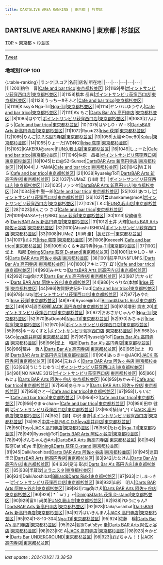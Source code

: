 ```yaml
---
title: DARTSLIVE AREA RANKING | 東京都 | 杉並区
---
```

## DARTSLIVE AREA RANKING | 東京都 | 杉並区

[TOP](/darts/rank/) > [東京都](/darts/rank/東京都/) > 杉並区

___

<a href="https://twitter.com/share?ref_src=twsrc%5Etfw" data-text="DARTSLIVE AREA RANKING | 東京都杉並区" class="twitter-share-button" data-via="DARTSLIVE" data-hashtags="DARTSLIVE" data-related="DARTSLIVE" data-show-count="false">Tweet</a>

### 地域別TOP 100

{:.table-ranking}
|ランク|スコア|名前|店名|所在地|
|---|---|---|---|---|
|1|1200|粕谷　晋|<a href="https://search.dartslive.com/jp/shop/80e07d7c9ba908540d9b047a20a7ba1e">Cafe and bar trico</a>|<a href="/darts/rank/東京都/杉並区">東京都杉並区</a>|
|2|1169|岳|<a href="https://search.dartslive.com/jp/shop/42406eaf97d3b9310d9b047a20a7ba1e">ポイントサンビリ荻窪西口店</a>|<a href="/darts/rank/東京都/杉並区">東京都杉並区</a>|
|3|1158|橋本 岳典|<a href="https://search.dartslive.com/jp/shop/42406eaf97d3b9310d9b047a20a7ba1e">ポイントサンビリ荻窪西口店</a>|<a href="/darts/rank/東京都/杉並区">東京都杉並区</a>|
|4|1123|うっちー#そふと|<a href="https://search.dartslive.com/jp/shop/80e07d7c9ba908540d9b047a20a7ba1e">Cafe and bar trico</a>|<a href="/darts/rank/東京都/杉並区">東京都杉並区</a>|
|5|1119|Kissy☆Nga-Til|<a href="https://search.dartslive.com/jp/shop/d405087ac4c6b08d0d9b047a20a7ba1e">Nga-Til</a>|<a href="/darts/rank/東京都/杉並区">東京都杉並区</a>|
|6|1114|ヤンバルゆうやん|<a href="https://search.dartslive.com/jp/shop/80e07d7c9ba908540d9b047a20a7ba1e">Cafe and bar trico</a>|<a href="/darts/rank/東京都/杉並区">東京都杉並区</a>|
|7|1111|A’s もこ|<a href="https://search.dartslive.com/jp/shop/ac8d89ab21b77ffa0d9b047a20a7ba1e">Darts Bar A's 高円寺店</a>|<a href="/darts/rank/東京都/杉並区">東京都杉並区</a>|
|8|1085|はやて|<a href="https://search.dartslive.com/jp/shop/42406eaf97d3b9310d9b047a20a7ba1e">ポイントサンビリ荻窪西口店</a>|<a href="/darts/rank/東京都/杉並区">東京都杉並区</a>|
|9|1083|けんばぶぅ|<a href="https://search.dartslive.com/jp/shop/80e07d7c9ba908540d9b047a20a7ba1e">Cafe and bar trico</a>|<a href="/darts/rank/東京都/杉並区">東京都杉並区</a>|
|10|1075|はやしO・W・S|<a href="https://search.dartslive.com/jp/shop/a51dc35c420a3b500d9b047a20a7ba1e">DartsBAR Arts 新高円寺店</a>|<a href="/darts/rank/東京都/杉並区">東京都杉並区</a>|
|11|1072|Ryu✬23|<a href="https://search.dartslive.com/jp/shop/beca90edd43c6f010d9b047a20a7ba1e">Irise 荻窪</a>|<a href="/darts/rank/東京都/杉並区">東京都杉並区</a>|
|12|1065|りんご|<a href="https://search.dartslive.com/jp/shop/e48c3250ee5ebd370d9b047a20a7ba1e">D.P.S高円寺店</a>|<a href="/darts/rank/東京都/杉並区">東京都杉並区</a>|
|13|1056|太陽☆One80|<a href="https://search.dartslive.com/jp/shop/b79024f7d1acfbd50d9b047a20a7ba1e">Kplus</a>|<a href="/darts/rank/東京都/杉並区">東京都杉並区</a>|
|14|1055|りょーた[WDNG]|<a href="https://search.dartslive.com/jp/shop/beca90edd43c6f010d9b047a20a7ba1e">Irise 荻窪</a>|<a href="/darts/rank/東京都/杉並区">東京都杉並区</a>|
|15|1052|KAKERU@arare|<a href="https://search.dartslive.com/jp/shop/f38cb0b5ff1783860d9b047a20a7ba1e">FUN久我山店</a>|<a href="/darts/rank/東京都/杉並区">東京都杉並区</a>|
|16|1049|しょーた|<a href="https://search.dartslive.com/jp/shop/80e07d7c9ba908540d9b047a20a7ba1e">Cafe and bar trico</a>|<a href="/darts/rank/東京都/杉並区">東京都杉並区</a>|
|17|1046|仲原　昌福|<a href="https://search.dartslive.com/jp/shop/42406eaf97d3b9310d9b047a20a7ba1e">ポイントサンビリ荻窪西口店</a>|<a href="/darts/rank/東京都/杉並区">東京都杉並区</a>|
|18|1045|ヒロ@S2-Sunset|<a href="https://search.dartslive.com/jp/shop/a51dc35c420a3b500d9b047a20a7ba1e">DartsBAR Arts 新高円寺店</a>|<a href="/darts/rank/東京都/杉並区">東京都杉並区</a>|
|19|1044|Ｊ-YAMA|<a href="https://search.dartslive.com/jp/shop/80e07d7c9ba908540d9b047a20a7ba1e">Cafe and bar trico</a>|<a href="/darts/rank/東京都/杉並区">東京都杉並区</a>|
|20|1042|ＷＩＮＧ|<a href="https://search.dartslive.com/jp/shop/80e07d7c9ba908540d9b047a20a7ba1e">Cafe and bar trico</a>|<a href="/darts/rank/東京都/杉並区">東京都杉並区</a>|
|21|1038|Ryusei@ToT|<a href="https://search.dartslive.com/jp/shop/a51dc35c420a3b500d9b047a20a7ba1e">DartsBAR Arts 新高円寺店</a>|<a href="/darts/rank/東京都/杉並区">東京都杉並区</a>|
|22|1037|NUMaZ【川﨑 圭】|<a href="https://search.dartslive.com/jp/shop/42406eaf97d3b9310d9b047a20a7ba1e">ポイントサンビリ荻窪西口店</a>|<a href="/darts/rank/東京都/杉並区">東京都杉並区</a>|
|23|1035|ファンタ|<a href="https://search.dartslive.com/jp/shop/a51dc35c420a3b500d9b047a20a7ba1e">DartsBAR Arts 新高円寺店</a>|<a href="/darts/rank/東京都/杉並区">東京都杉並区</a>|
|24|1034|田中 聖一郎|<a href="https://search.dartslive.com/jp/shop/80e07d7c9ba908540d9b047a20a7ba1e">Cafe and bar trico</a>|<a href="/darts/rank/東京都/杉並区">東京都杉並区</a>|
|25|1031|あつし|<a href="https://search.dartslive.com/jp/shop/42406eaf97d3b9310d9b047a20a7ba1e">ポイントサンビリ荻窪西口店</a>|<a href="/darts/rank/東京都/杉並区">東京都杉並区</a>|
|26|1027|〓chankame@moA|<a href="https://search.dartslive.com/jp/shop/42406eaf97d3b9310d9b047a20a7ba1e">ポイントサンビリ荻窪西口店</a>|<a href="/darts/rank/東京都/杉並区">東京都杉並区</a>|
|27|1026|T.K.C|<a href="https://search.dartslive.com/jp/shop/f38cb0b5ff1783860d9b047a20a7ba1e">FUN久我山店</a>|<a href="/darts/rank/東京都/杉並区">東京都杉並区</a>|
|28|1023|ぽんこつ さば|<a href="https://search.dartslive.com/jp/shop/80e07d7c9ba908540d9b047a20a7ba1e">Cafe and bar trico</a>|<a href="/darts/rank/東京都/杉並区">東京都杉並区</a>|
|29|1019|MASA+ﾓｯﾄﾓ/BBQ|<a href="https://search.dartslive.com/jp/shop/beca90edd43c6f010d9b047a20a7ba1e">Irise 荻窪</a>|<a href="/darts/rank/東京都/杉並区">東京都杉並区</a>|
|30|1013|尿酸値高め|<a href="https://search.dartslive.com/jp/shop/a51dc35c420a3b500d9b047a20a7ba1e">DartsBAR Arts 新高円寺店</a>|<a href="/darts/rank/東京都/杉並区">東京都杉並区</a>|
|31|1012|土井 大輝|<a href="https://search.dartslive.com/jp/shop/e96d6c1ac349fb315f9f3321c1147265">Darts BAR Arts 阿佐ヶ谷店</a>|<a href="/darts/rank/東京都/杉並区">東京都杉並区</a>|
|32|1010|Atsushi ISHIDA|<a href="https://search.dartslive.com/jp/shop/42406eaf97d3b9310d9b047a20a7ba1e">ポイントサンビリ荻窪西口店</a>|<a href="/darts/rank/東京都/杉並区">東京都杉並区</a>|
|33|1008|NUMaZ【川﨑 圭】|<a href="https://search.dartslive.com/jp/shop/f794f91abc7fc09b0d9b047a20a7ba1e">あだびー</a>|<a href="/darts/rank/東京都/杉並区">東京都杉並区</a>|
|34|1007|ばぶ兄|<a href="https://search.dartslive.com/jp/shop/beca90edd43c6f010d9b047a20a7ba1e">Irise 荻窪</a>|<a href="/darts/rank/東京都/杉並区">東京都杉並区</a>|
|35|1006|KeeeeeN|<a href="https://search.dartslive.com/jp/shop/80e07d7c9ba908540d9b047a20a7ba1e">Cafe and bar trico</a>|<a href="/darts/rank/東京都/杉並区">東京都杉並区</a>|
|36|1005|のくら★高円寺|<a href="https://search.dartslive.com/jp/shop/d405087ac4c6b08d0d9b047a20a7ba1e">Nga-Til</a>|<a href="/darts/rank/東京都/杉並区">東京都杉並区</a>|
|37|1002|堂上　和那|<a href="https://search.dartslive.com/jp/shop/bb5f3b05883f091cf454cb89828a1cfe">Dining&Darts 荻窪 D-stand</a>|<a href="/darts/rank/東京都/杉並区">東京都杉並区</a>|
|38|1001|はやしO・W・S|<a href="https://search.dartslive.com/jp/shop/e96d6c1ac349fb315f9f3321c1147265">Darts BAR Arts 阿佐ヶ谷店</a>|<a href="/darts/rank/東京都/杉並区">東京都杉並区</a>|
|38|1001|航平FUN&amp;FUN&#x27;S.|<a href="https://search.dartslive.com/jp/shop/ac8d89ab21b77ffa0d9b047a20a7ba1e">Darts Bar A's 高円寺店</a>|<a href="/darts/rank/東京都/杉並区">東京都杉並区</a>|
|40|1000|アキヒデ∑(ﾟДﾟ)|<a href="https://search.dartslive.com/jp/shop/80e07d7c9ba908540d9b047a20a7ba1e">Cafe and bar trico</a>|<a href="/darts/rank/東京都/杉並区">東京都杉並区</a>|
|41|993|みやたつ|<a href="https://search.dartslive.com/jp/shop/a51dc35c420a3b500d9b047a20a7ba1e">DartsBAR Arts 新高円寺店</a>|<a href="/darts/rank/東京都/杉並区">東京都杉並区</a>|
|42|992|ｱﾕ@負け犬|<a href="https://search.dartslive.com/jp/shop/ac8d89ab21b77ffa0d9b047a20a7ba1e">Darts Bar A's 高円寺店</a>|<a href="/darts/rank/東京都/杉並区">東京都杉並区</a>|
|43|987|たかっピ～|<a href="https://search.dartslive.com/jp/shop/e96d6c1ac349fb315f9f3321c1147265">Darts BAR Arts 阿佐ヶ谷店</a>|<a href="/darts/rank/東京都/杉並区">東京都杉並区</a>|
|44|986|ぺろりな(本物)|<a href="https://search.dartslive.com/jp/shop/beca90edd43c6f010d9b047a20a7ba1e">Irise 荻窪</a>|<a href="/darts/rank/東京都/杉並区">東京都杉並区</a>|
|44|986|佐賀野史記S-Trad|<a href="https://search.dartslive.com/jp/shop/80e07d7c9ba908540d9b047a20a7ba1e">Cafe and bar trico</a>|<a href="/darts/rank/東京都/杉並区">東京都杉並区</a>|
|46|978|siraty|<a href="https://search.dartslive.com/jp/shop/42406eaf97d3b9310d9b047a20a7ba1e">ポイントサンビリ荻窪西口店</a>|<a href="/darts/rank/東京都/杉並区">東京都杉並区</a>|
|47|977|みやたつ|<a href="https://search.dartslive.com/jp/shop/beca90edd43c6f010d9b047a20a7ba1e">Irise 荻窪</a>|<a href="/darts/rank/東京都/杉並区">東京都杉並区</a>|
|48|976|Ryusei@ToT|<a href="https://search.dartslive.com/jp/shop/613f9ac1fcbc57560d9b047a20a7ba1e">Billiard&Darts Risk</a>|<a href="/darts/rank/東京都/杉並区">東京都杉並区</a>|
|49|974|酒面宿儺|<a href="https://search.dartslive.com/jp/shop/ec36f7970f56e57d0d9b047a20a7ba1e">JACK 高円寺店</a>|<a href="/darts/rank/東京都/杉並区">東京都杉並区</a>|
|50|973|増田 貴志,20|<a href="https://search.dartslive.com/jp/shop/42406eaf97d3b9310d9b047a20a7ba1e">ポイントサンビリ荻窪西口店</a>|<a href="/darts/rank/東京都/杉並区">東京都杉並区</a>|
|51|972|おおさかじゅんや|<a href="https://search.dartslive.com/jp/shop/d405087ac4c6b08d0d9b047a20a7ba1e">Nga-Til</a>|<a href="/darts/rank/東京都/杉並区">東京都杉並区</a>|
|52|970|BaOoooN|<a href="https://search.dartslive.com/jp/shop/d405087ac4c6b08d0d9b047a20a7ba1e">Nga-Til</a>|<a href="/darts/rank/東京都/杉並区">東京都杉並区</a>|
|52|970|みちゅお|<a href="https://search.dartslive.com/jp/shop/beca90edd43c6f010d9b047a20a7ba1e">Irise 荻窪</a>|<a href="/darts/rank/東京都/杉並区">東京都杉並区</a>|
|52|970|ゆ|<a href="https://search.dartslive.com/jp/shop/42406eaf97d3b9310d9b047a20a7ba1e">ポイントサンビリ荻窪西口店</a>|<a href="/darts/rank/東京都/杉並区">東京都杉並区</a>|
|55|968|ゆーねくすと|<a href="https://search.dartslive.com/jp/shop/42406eaf97d3b9310d9b047a20a7ba1e">ポイントサンビリ荻窪西口店</a>|<a href="/darts/rank/東京都/杉並区">東京都杉並区</a>|
|55|968|ｼｼｬﾓ&amp;Co|<a href="https://search.dartslive.com/jp/shop/aac472febca5d5030d9b047a20a7ba1e">eva高井戸店</a>|<a href="/darts/rank/東京都/杉並区">東京都杉並区</a>|
|57|967|Ryusei@ToT|<a href="https://search.dartslive.com/jp/shop/ac8d89ab21b77ffa0d9b047a20a7ba1e">Darts Bar A's 高円寺店</a>|<a href="/darts/rank/東京都/杉並区">東京都杉並区</a>|
|58|966|堂上　和那|<a href="https://search.dartslive.com/jp/shop/ac8d89ab21b77ffa0d9b047a20a7ba1e">Darts Bar A's 高円寺店</a>|<a href="/darts/rank/東京都/杉並区">東京都杉並区</a>|
|58|966|荒井　勇人|<a href="https://search.dartslive.com/jp/shop/ac8d89ab21b77ffa0d9b047a20a7ba1e">Darts Bar A's 高円寺店</a>|<a href="/darts/rank/東京都/杉並区">東京都杉並区</a>|
|60|965|堂上　和那|<a href="https://search.dartslive.com/jp/shop/a51dc35c420a3b500d9b047a20a7ba1e">DartsBAR Arts 新高円寺店</a>|<a href="/darts/rank/東京都/杉並区">東京都杉並区</a>|
|61|964|あっきー@JACK|<a href="https://search.dartslive.com/jp/shop/ec36f7970f56e57d0d9b047a20a7ba1e">JACK 高円寺店</a>|<a href="/darts/rank/東京都/杉並区">東京都杉並区</a>|
|61|964|元おきく|<a href="https://search.dartslive.com/jp/shop/e96d6c1ac349fb315f9f3321c1147265">Darts BAR Arts 阿佐ヶ谷店</a>|<a href="/darts/rank/東京都/杉並区">東京都杉並区</a>|
|63|963|うじうじゆうじ|<a href="https://search.dartslive.com/jp/shop/42406eaf97d3b9310d9b047a20a7ba1e">ポイントサンビリ荻窪西口店</a>|<a href="/darts/rank/東京都/杉並区">東京都杉並区</a>|
|64|961|NO NAME 3312|<a href="https://search.dartslive.com/jp/shop/42406eaf97d3b9310d9b047a20a7ba1e">ポイントサンビリ荻窪西口店</a>|<a href="/darts/rank/東京都/杉並区">東京都杉並区</a>|
|65|960|もにょ|<a href="https://search.dartslive.com/jp/shop/e96d6c1ac349fb315f9f3321c1147265">Darts BAR Arts 阿佐ヶ谷店</a>|<a href="/darts/rank/東京都/杉並区">東京都杉並区</a>|
|66|959|あかみそ|<a href="https://search.dartslive.com/jp/shop/80e07d7c9ba908540d9b047a20a7ba1e">Cafe and bar trico</a>|<a href="/darts/rank/東京都/杉並区">東京都杉並区</a>|
|67|958|あらキュア|<a href="https://search.dartslive.com/jp/shop/e96d6c1ac349fb315f9f3321c1147265">Darts BAR Arts 阿佐ヶ谷店</a>|<a href="/darts/rank/東京都/杉並区">東京都杉並区</a>|
|67|958|さと～|<a href="https://search.dartslive.com/jp/shop/80e07d7c9ba908540d9b047a20a7ba1e">Cafe and bar trico</a>|<a href="/darts/rank/東京都/杉並区">東京都杉並区</a>|
|67|958|しゃいにー|<a href="https://search.dartslive.com/jp/shop/80e07d7c9ba908540d9b047a20a7ba1e">Cafe and bar trico</a>|<a href="/darts/rank/東京都/杉並区">東京都杉並区</a>|
|70|956|F2|<a href="https://search.dartslive.com/jp/shop/80e07d7c9ba908540d9b047a20a7ba1e">Cafe and bar trico</a>|<a href="/darts/rank/東京都/杉並区">東京都杉並区</a>|
|70|956|やま☆chan➳|<a href="https://search.dartslive.com/jp/shop/80e07d7c9ba908540d9b047a20a7ba1e">Cafe and bar trico</a>|<a href="/darts/rank/東京都/杉並区">東京都杉並区</a>|
|70|956|田中 健嗣|<a href="https://search.dartslive.com/jp/shop/42406eaf97d3b9310d9b047a20a7ba1e">ポイントサンビリ荻窪西口店</a>|<a href="/darts/rank/東京都/杉並区">東京都杉並区</a>|
|73|953|禎仙(^_^)ゞ|<a href="https://search.dartslive.com/jp/shop/ec36f7970f56e57d0d9b047a20a7ba1e">JACK 高円寺店</a>|<a href="/darts/rank/東京都/杉並区">東京都杉並区</a>|
|74|952|【頷】中沢 圭吾|<a href="https://search.dartslive.com/jp/shop/42406eaf97d3b9310d9b047a20a7ba1e">ポイントサンビリ荻窪西口店</a>|<a href="/darts/rank/東京都/杉並区">東京都杉並区</a>|
|74|952|中井十夢@S.C.D.S|<a href="https://search.dartslive.com/jp/shop/aac472febca5d5030d9b047a20a7ba1e">eva高井戸店</a>|<a href="/darts/rank/東京都/杉並区">東京都杉並区</a>|
|76|950|Toyo|<a href="https://search.dartslive.com/jp/shop/ec36f7970f56e57d0d9b047a20a7ba1e">JACK 高円寺店</a>|<a href="/darts/rank/東京都/杉並区">東京都杉並区</a>|
|76|950|たわら|<a href="https://search.dartslive.com/jp/shop/d405087ac4c6b08d0d9b047a20a7ba1e">Nga-Til</a>|<a href="/darts/rank/東京都/杉並区">東京都杉並区</a>|
|78|949|Ryusei@ToT|<a href="https://search.dartslive.com/jp/shop/e96d6c1ac349fb315f9f3321c1147265">Darts BAR Arts 阿佐ヶ谷店</a>|<a href="/darts/rank/東京都/杉並区">東京都杉並区</a>|
|78|949|げんちゃん@Arts|<a href="https://search.dartslive.com/jp/shop/a51dc35c420a3b500d9b047a20a7ba1e">DartsBAR Arts 新高円寺店</a>|<a href="/darts/rank/東京都/杉並区">東京都杉並区</a>|
|80|948|荻窪Cat&#x27;sEye 圭|<a href="https://search.dartslive.com/jp/shop/bb5f3b05883f091cf454cb89828a1cfe">Dining&Darts 荻窪 D-stand</a>|<a href="/darts/rank/東京都/杉並区">東京都杉並区</a>|
|81|945|Daiki/soshibat|<a href="https://search.dartslive.com/jp/shop/e96d6c1ac349fb315f9f3321c1147265">Darts BAR Arts 阿佐ヶ谷店</a>|<a href="/darts/rank/東京都/杉並区">東京都杉並区</a>|
|81|945|巡田圭吾|<a href="https://search.dartslive.com/jp/shop/a51dc35c420a3b500d9b047a20a7ba1e">DartsBAR Arts 新高円寺店</a>|<a href="/darts/rank/東京都/杉並区">東京都杉並区</a>|
|83|942|たなけん|<a href="https://search.dartslive.com/jp/shop/ac8d89ab21b77ffa0d9b047a20a7ba1e">Darts Bar A's 高円寺店</a>|<a href="/darts/rank/東京都/杉並区">東京都杉並区</a>|
|84|939|見浦 彰彦|<a href="https://search.dartslive.com/jp/shop/ac8d89ab21b77ffa0d9b047a20a7ba1e">Darts Bar A's 高円寺店</a>|<a href="/darts/rank/東京都/杉並区">東京都杉並区</a>|
|85|938|半蔵改|<a href="https://search.dartslive.com/jp/shop/f5b2aa2f2a00ec1728032249b44395af">ミラニスタ</a>|<a href="/darts/rank/東京都/杉並区">東京都杉並区</a>|
|86|934|Daiki/soshibat|<a href="https://search.dartslive.com/jp/shop/613f9ac1fcbc57560d9b047a20a7ba1e">Billiard&Darts Risk</a>|<a href="/darts/rank/東京都/杉並区">東京都杉並区</a>|
|87|933|にしまっきー|<a href="https://search.dartslive.com/jp/shop/42406eaf97d3b9310d9b047a20a7ba1e">ポイントサンビリ荻窪西口店</a>|<a href="/darts/rank/東京都/杉並区">東京都杉並区</a>|
|88|932|山形　明人|<a href="https://search.dartslive.com/jp/shop/e96d6c1ac349fb315f9f3321c1147265">Darts BAR Arts 阿佐ヶ谷店</a>|<a href="/darts/rank/東京都/杉並区">東京都杉並区</a>|
|89|931|ｱﾕ@負け犬|<a href="https://search.dartslive.com/jp/shop/e96d6c1ac349fb315f9f3321c1147265">Darts BAR Arts 阿佐ヶ谷店</a>|<a href="/darts/rank/東京都/杉並区">東京都杉並区</a>|
|90|929|( *｀ω´) 」➳|<a href="https://search.dartslive.com/jp/shop/bb5f3b05883f091cf454cb89828a1cfe">Dining&Darts 荻窪 D-stand</a>|<a href="/darts/rank/東京都/杉並区">東京都杉並区</a>|
|90|929|富川 尚美|<a href="https://search.dartslive.com/jp/shop/f38cb0b5ff1783860d9b047a20a7ba1e">FUN久我山店</a>|<a href="/darts/rank/東京都/杉並区">東京都杉並区</a>|
|92|928|?ゆうにゃん?|<a href="https://search.dartslive.com/jp/shop/a51dc35c420a3b500d9b047a20a7ba1e">DartsBAR Arts 新高円寺店</a>|<a href="/darts/rank/東京都/杉並区">東京都杉並区</a>|
|92|928|Daiki/soshibat|<a href="https://search.dartslive.com/jp/shop/a51dc35c420a3b500d9b047a20a7ba1e">DartsBAR Arts 新高円寺店</a>|<a href="/darts/rank/東京都/杉並区">東京都杉並区</a>|
|94|927|ばいきんまん|<a href="https://search.dartslive.com/jp/shop/ec36f7970f56e57d0d9b047a20a7ba1e">JACK 高円寺店</a>|<a href="/darts/rank/東京都/杉並区">東京都杉並区</a>|
|95|924|1-8-10-304|<a href="https://search.dartslive.com/jp/shop/d405087ac4c6b08d0d9b047a20a7ba1e">Nga-Til</a>|<a href="/darts/rank/東京都/杉並区">東京都杉並区</a>|
|95|924|佐藤　穣|<a href="https://search.dartslive.com/jp/shop/ac8d89ab21b77ffa0d9b047a20a7ba1e">Darts Bar A's 高円寺店</a>|<a href="/darts/rank/東京都/杉並区">東京都杉並区</a>|
|95|924|荻窪Cat&#x27;sEye 圭|<a href="https://search.dartslive.com/jp/shop/e96d6c1ac349fb315f9f3321c1147265">Darts BAR Arts 阿佐ヶ谷店</a>|<a href="/darts/rank/東京都/杉並区">東京都杉並区</a>|
|98|923|IKE A|<a href="https://search.dartslive.com/jp/shop/ec36f7970f56e57d0d9b047a20a7ba1e">JACK 高円寺店</a>|<a href="/darts/rank/東京都/杉並区">東京都杉並区</a>|
|98|923|☆かど★|<a href="https://search.dartslive.com/jp/shop/ef40056896584cac0d9b047a20a7ba1e">Darts Bar UNDERGROUND</a>|<a href="/darts/rank/東京都/杉並区">東京都杉並区</a>|
|98|923|ばばちゃん！！|<a href="https://search.dartslive.com/jp/shop/ec36f7970f56e57d0d9b047a20a7ba1e">JACK 高円寺店</a>|<a href="/darts/rank/東京都/杉並区">東京都杉並区</a>|



___

_last update : 2024/01/21 13:38:58_


<script src="https://cdnjs.cloudflare.com/ajax/libs/jquery/3.6.1/jquery.min.js" integrity="sha512-aVKKRRi/Q/YV+4mjoKBsE4x3H+BkegoM/em46NNlCqNTmUYADjBbeNefNxYV7giUp0VxICtqdrbqU7iVaeZNXA==" crossorigin="anonymous" referrerpolicy="no-referrer"></script>
<script src="https://cdnjs.cloudflare.com/ajax/libs/jquery.tablesorter/2.31.3/js/jquery.tablesorter.min.js" integrity="sha512-qzgd5cYSZcosqpzpn7zF2ZId8f/8CHmFKZ8j7mU4OUXTNRd5g+ZHBPsgKEwoqxCtdQvExE5LprwwPAgoicguNg==" crossorigin="anonymous" referrerpolicy="no-referrer"></script>
<link rel="stylesheet" href="https://cdnjs.cloudflare.com/ajax/libs/jquery.tablesorter/2.31.3/css/theme.default.min.css" integrity="sha512-wghhOJkjQX0Lh3NSWvNKeZ0ZpNn+SPVXX1Qyc9OCaogADktxrBiBdKGDoqVUOyhStvMBmJQ8ZdMHiR3wuEq8+w==" crossorigin="anonymous" referrerpolicy="no-referrer" />
<script>
$(function() {
    $(".table-ranking").tablesorter({sortList:[[0, 0]]});
});
</script>

<script async src="https://platform.twitter.com/widgets.js" charset="utf-8"></script>